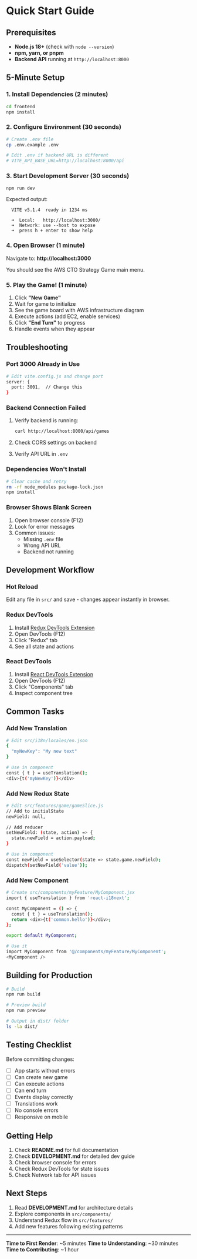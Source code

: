 # Quick Start Guide

## Prerequisites

- **Node.js 18+** (check with `node --version`)
- **npm, yarn, or pnpm**
- **Backend API** running at `http://localhost:8000`

## 5-Minute Setup

### 1. Install Dependencies (2 minutes)

```bash
cd frontend
npm install
```

### 2. Configure Environment (30 seconds)

```bash
# Create .env file
cp .env.example .env

# Edit .env if backend URL is different
# VITE_API_BASE_URL=http://localhost:8000/api
```

### 3. Start Development Server (30 seconds)

```bash
npm run dev
```

Expected output:
```
  VITE v5.1.4  ready in 1234 ms

  ➜  Local:   http://localhost:3000/
  ➜  Network: use --host to expose
  ➜  press h + enter to show help
```

### 4. Open Browser (1 minute)

Navigate to: **http://localhost:3000**

You should see the AWS CTO Strategy Game main menu.

### 5. Play the Game! (1 minute)

1. Click **"New Game"**
2. Wait for game to initialize
3. See the game board with AWS infrastructure diagram
4. Execute actions (add EC2, enable services)
5. Click **"End Turn"** to progress
6. Handle events when they appear

## Troubleshooting

### Port 3000 Already in Use

```bash
# Edit vite.config.js and change port
server: {
  port: 3001,  // Change this
}
```

### Backend Connection Failed

1. Verify backend is running:
   ```bash
   curl http://localhost:8000/api/games
   ```

2. Check CORS settings on backend
3. Verify API URL in `.env`

### Dependencies Won't Install

```bash
# Clear cache and retry
rm -rf node_modules package-lock.json
npm install
```

### Browser Shows Blank Screen

1. Open browser console (F12)
2. Look for error messages
3. Common issues:
   - Missing `.env` file
   - Wrong API URL
   - Backend not running

## Development Workflow

### Hot Reload

Edit any file in `src/` and save - changes appear instantly in browser.

### Redux DevTools

1. Install [Redux DevTools Extension](https://github.com/reduxjs/redux-devtools)
2. Open DevTools (F12)
3. Click "Redux" tab
4. See all state and actions

### React DevTools

1. Install [React DevTools Extension](https://react.dev/learn/react-developer-tools)
2. Open DevTools (F12)
3. Click "Components" tab
4. Inspect component tree

## Common Tasks

### Add New Translation

```bash
# Edit src/i18n/locales/en.json
{
  "myNewKey": "My new text"
}

# Use in component
const { t } = useTranslation();
<div>{t('myNewKey')}</div>
```

### Add New Redux State

```bash
# Edit src/features/game/gameSlice.js
// Add to initialState
newField: null,

// Add reducer
setNewField: (state, action) => {
  state.newField = action.payload;
}

# Use in component
const newField = useSelector(state => state.game.newField);
dispatch(setNewField('value'));
```

### Add New Component

```bash
# Create src/components/myFeature/MyComponent.jsx
import { useTranslation } from 'react-i18next';

const MyComponent = () => {
  const { t } = useTranslation();
  return <div>{t('common.hello')}</div>;
};

export default MyComponent;

# Use it
import MyComponent from '@/components/myFeature/MyComponent';
<MyComponent />
```

## Building for Production

```bash
# Build
npm run build

# Preview build
npm run preview

# Output in dist/ folder
ls -la dist/
```

## Testing Checklist

Before committing changes:

- [ ] App starts without errors
- [ ] Can create new game
- [ ] Can execute actions
- [ ] Can end turn
- [ ] Events display correctly
- [ ] Translations work
- [ ] No console errors
- [ ] Responsive on mobile

## Getting Help

1. Check **README.md** for full documentation
2. Check **DEVELOPMENT.md** for detailed dev guide
3. Check browser console for errors
4. Check Redux DevTools for state issues
5. Check Network tab for API issues

## Next Steps

1. Read **DEVELOPMENT.md** for architecture details
2. Explore components in `src/components/`
3. Understand Redux flow in `src/features/`
4. Add new features following existing patterns

---

**Time to First Render**: ~5 minutes
**Time to Understanding**: ~30 minutes
**Time to Contributing**: ~1 hour